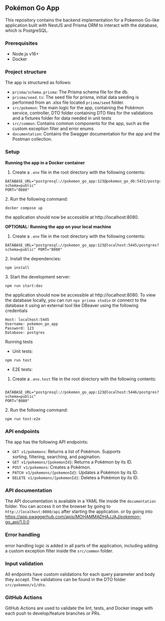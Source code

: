 Pokémon Go App
--------------
This repository contains the backend implementation for a Pokemon Go-like application built with NestJS and Prisma ORM to interact with the database, which is PostgreSQL.

### Prerequisites

-   Node.js v16+
-   Docker

### Project structure

The app is structured as follows:

-   `prisma/schema.prisma`: The Prisma schema file for the db.
-   `prisma/seed.ts`: The seed file for prisma, initial data seeding is performed from an .xlsx file located `prisma/seed` folder.
-   `src/pokemon`: The main logic for the app, containing the Pokémon service, controller, DTO folder containing DTO files for the validations and a fixtures folder for data needed in unit tests
-   `src/common`: Contains common components for the app, such as the custom exception filter and error enums
-   `documentation`: Contains the Swagger documentation for the app and the Postman collection.


### Setup

**Running the app in a Docker container**

1.  Create a `.env` file in the root directory with the following contents:

```
DATABASE_URL="postgresql://pokemon_go_app:123@pokemon_go_db:5432/postgres?schema=public"
PORT="8080"
```

2\. Run the following command:

```
docker compose up
```
the application should now be accessible at http://localhost:8080.

**OPTIONAL: Running the app on your local machine**

1. Create a `.env` file in the root directory with the following contents:

```
DATABASE_URL="postgresql://pokemon_go_app:123@localhost:5445/postgres?schema=public" PORT="8080"
```

2\. Install the dependencies:

```
npm install
```

3\. Start the development server:

```
npm run start:dev
```
the application should now be accessible at http://localhost:8080.
To view the database locally, you can run `npx prisma studio` or connect to the database it using an external tool like DBeaver using the following credentials
```
Host: localhost:5445
Username: pokemon_go_app
Password: 123
Database: postgres
```
Running tests

-   Unit tests:
```
npm run test
```

* E2E tests:

1. Create a `.env.test` file in the root directory with the following contents:

```

DATABASE_URL="postgresql://pokemon_go_app:123@localhost:5446/postgres?schema=public"
PORT="8080"
```

2\. Run the following command:

```
npm run test:e2e
```

### API endpoints

The app has the following API endpoints:

-   `GET v1/pokemons`: Returns a list of Pokémon. Supports sorting, filtering, searching, and pagination.
-   `GET v1/pokemons/{pokemonId}`: Returns a Pokémon by its ID.
-   `POST v1/pokemons`: Creates a Pokémon.
-   `PATCH v1/pokemons/{pokemonId}`: Updates a Pokémon by its ID.
-   `DELETE v1/pokemons/{pokemonId}`: Deletes a Pokémon by its ID.

### API documentation

The API documentation is available in a YAML file inside the `documentation` folder. You can access it on the browser by going to `http://localhost:8080/api` after starting the application.
or by going into
https://app.swaggerhub.com/apis/MOHAMMADHAJJAJ/pokemon-go_api/1.0.0

### Error handling

error handling logic is added in all parts of the application, including adding a custom exception filter inside the `src/common` folder.

### Input validation

All endpoints have custom validations for each query parameter and body they accept. The validations can be found in the DTO folder `src/pokemon/v1/dto`.
### GitHub Actions

GitHub Actions are used to validate the lint, tests, and Docker image with each push to develop/feature branches or PRs.

